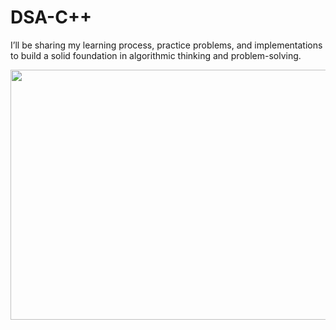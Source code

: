 # DSA-C++
I’ll be sharing my learning process, practice problems, and implementations to build a solid foundation in algorithmic thinking and problem-solving.

<img src="https://repository-images.githubusercontent.com/403817624/3d10f761-1027-4d0a-9906-48361e466d87" height="400" width="900">
